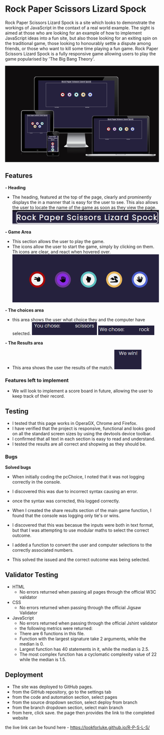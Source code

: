 # Rock Paper Scissors Lizard Spock

Rock Paper Scissors Lizard Spock is a site which looks to demonstrate the workings of JavaScript in the contaxt of a real world example.  The sight is aimed at those who are looking for an example of how to implement JavaScript ideas into a fun site, but also those looking for an exiting spin on the traditional game, those looking to honourably settle a dispute among friends, or those who want to kill some time playing a fun game. Rock Paper Scissors Lizard Spock is a fully responsive game allowing users to play the game popularised by 'The Big Bang Theory'.

![](assets/images/responsive.png)

## Features

**- Heading**

- The heading, featured at the top of the page, clearly and prominently displays the in a manner that is easy for the user to see. This also allows the user to locate the name of the game as soon as they view the page.
![](assets/images/Heading.png)

**- Game Area**

- This section allows the user to play the game.
- The icons allow the user to start the game, simply by clicking on them. Th icons are clear, and react when hovered over.
![](assets/images/Icons.png)

**- The choices area**

- this area shows the user what choice they and the computer have selected.
![](assets/images/uChoice.png) ![](assets/images/pcChoice.png)

**- The Results area**

- This area shows the user the results of the match.
![](assets/images/Winner.png)

### Features left to implement

- We will look to implement a score board in future, allowing the user to keep track of their record.

## Testing

- I tested that this page works in OperaGX, Chrome and Firefox.
- I have verified that the project is responsive, functional and looks good on all the standard screen sizes by using the devtools device toolbar.
- I confirmed that all text in each section is easy to read and understand.
- I tested the results are all correct and shopwing as they should be.

### Bugs

**Solved bugs**

- When initially coding the pcChoice, I noted that it was not logging correctly in the console.  
- I discovered this was due to incorrect syntax causing an error.
- once the syntax was corrected, this logged correctly.

- When I created the share results section of the main game function,  I found that the console was logging only tie's or wins.
- I discovered that this was becasue the inputs were both in text format, but that I was attempting to use modular maths to select the correct outcome.
- I added a function to convert the user and computer selections to the correctly associated numbers.
- This solved the issued and the correct outcome was being selected.

## Validator Testing

- HTML
  - No errors returned when passing all pages through the official W3C validator
- CSS
  - No errors returned when passing through the official Jigsaw Validator
- JavaScript
    - No errors returned when passing through the official Jshint validator
    - the following metrics were returned:
    - There are 6 functions in this file.
    - Function with the largest signature take 2 arguments, while the median is 0.
    - Largest function has 40 statements in it, while the median is 2.5.
    - The most complex function has a cyclomatic complexity value of 22 while the median is 1.5.
  
## Deployment

- The site was deployed to GitHub pages.
- from the GitHub repository, go to the settings tab
- from the code and automation section, select pages
- from the source dropdown section, select deploy from branch
- from the branch dropdown section, select main branch
- from here, click save. the page then provides the link to the completed website

the live link can be found here - https://lookforluke.github.io/R-P-S-L-S/